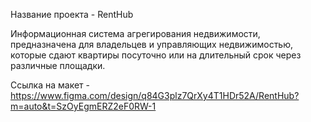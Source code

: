 Название проекта - RentHub

Информационная система агрегирования недвижимости, предназначена для владельцев и управляющих недвижимостью, которые сдают квартиры посуточно или на длительный срок через различные площадки.

Ссылка на макет - https://www.figma.com/design/q84G3plz7QrXy4T1HDr52A/RentHub?m=auto&t=SzOyEgmERZ2eF0RW-1
